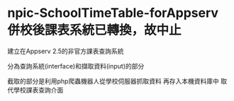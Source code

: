 npic-SchoolTimeTable-forAppserv 併校後課表系統已轉換，故中止
========================

建立在Appserv 2.5的非官方課表查詢系統

分為查詢系統(interface)和擷取資料(input)的部分

截取的部分是利用php爬蟲機器人從學校伺服器抓取資料
再存入本機資料庫中
取代學校課表查詢介面
